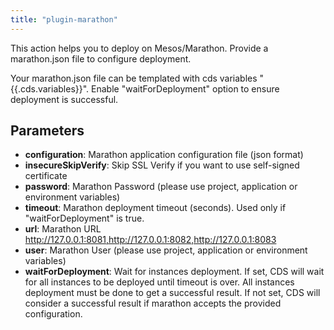 ```yaml
---
title: "plugin-marathon"
---
```


This action helps you to deploy on Mesos/Marathon. Provide a marathon.json file to configure deployment.

Your marathon.json file can be templated with cds variables "{{.cds.variables}}". Enable "waitForDeployment" option to ensure deployment is successful.


## Parameters

* **configuration**: Marathon application configuration file (json format)
* **insecureSkipVerify**: Skip SSL Verify if you want to use self-signed certificate
* **password**: Marathon Password (please use project, application or environment variables)
* **timeout**: Marathon deployment timeout (seconds). Used only if "waitForDeployment" is true.
* **url**: Marathon URL http://127.0.0.1:8081,http://127.0.0.1:8082,http://127.0.0.1:8083
* **user**: Marathon User (please use project, application or environment variables)
* **waitForDeployment**: Wait for instances deployment.
If set, CDS will wait for all instances to be deployed until timeout is over. All instances deployment must be done to get a successful result.
If not set, CDS will consider a successful result if marathon accepts the provided configuration.




